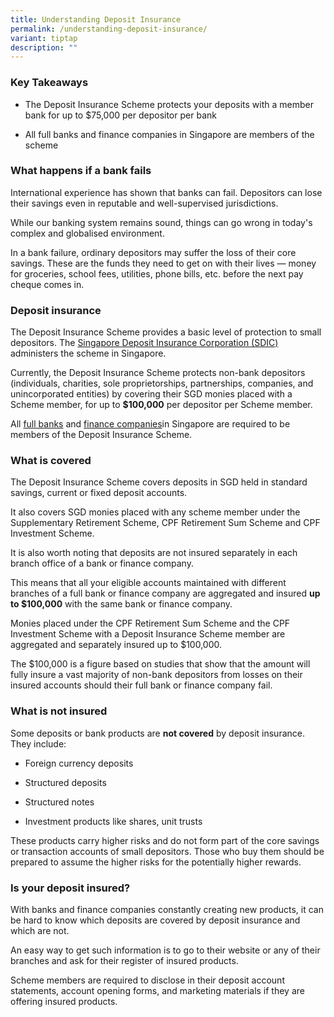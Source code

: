 ```yaml
---
title: Understanding Deposit Insurance
permalink: /understanding-deposit-insurance/
variant: tiptap
description: ""
---
```

<p></p>
<h3>Key Takeaways</h3>
<ul data-tight="true" class="tight">
<li>
<p>The Deposit Insurance Scheme protects your deposits with a member bank
for up to $75,000 per depositor per bank</p>
</li>
<li>
<p>All full banks and finance companies in Singapore are members of the scheme</p>
</li>
</ul>
<h3>What happens if a bank fails</h3>
<p>International experience has shown that banks can fail. Depositors can
lose their savings even in reputable and well-supervised jurisdictions.</p>
<p>While our banking system remains sound, things can go wrong in today's
complex and globalised environment.</p>
<p>In a bank failure, ordinary depositors may suffer the loss of their core
savings. These are the funds they need to get on with their lives — money
for groceries, school fees, utilities, phone bills, etc. before the next
pay cheque comes in.</p>
<h3>Deposit insurance</h3>
<p>The Deposit Insurance Scheme provides a basic level of protection to small
depositors. The <a href="https://www.sdic.org.sg/" rel="noopener noreferrer" target="_blank">Singapore Deposit Insurance Corporation (SDIC)</a> administers
the scheme in Singapore.</p>
<p>Currently, the Deposit Insurance Scheme protects non-bank depositors (individuals,
charities, sole proprietorships, partnerships, companies, and unincorporated
entities) by covering their SGD monies placed with a Scheme member, for
up to <strong>$100,000</strong> per depositor per Scheme member.</p>
<p>All <a href="https://eservices.mas.gov.sg/fid/institution?sector=Banking&amp;category=Full%20Bank" rel="noopener noreferrer" target="_blank">full banks</a> and
<a href="https://eservices.mas.gov.sg/fid/institution?sector=Banking&amp;category=Finance%20Company" rel="noopener noreferrer" target="_blank">finance companies</a>in Singapore are required to be members of the Deposit
Insurance Scheme.</p>
<h3>What is covered</h3>
<p>The Deposit Insurance Scheme covers deposits in SGD held in standard savings,
current or fixed deposit accounts.</p>
<p>It also covers SGD monies placed with any scheme member under the Supplementary
Retirement Scheme, CPF Retirement Sum Scheme and CPF Investment Scheme.</p>
<p>It is also worth noting that deposits are not insured separately in each
branch office of a bank or finance company.</p>
<p>This means that all your eligible accounts maintained with different branches
of a full bank or finance company are aggregated and insured <strong>up to $100,000</strong> with
the same bank or finance company.</p>
<p>Monies placed under the CPF Retirement Sum Scheme and the CPF Investment
Scheme with a Deposit Insurance Scheme member are aggregated and separately
insured up to $100,000.</p>
<p>The $100,000 is a figure based on studies that show that the amount will
fully insure a vast majority of non-bank depositors from losses on their
insured accounts should their full bank or finance company fail.</p>
<h3>What is not insured</h3>
<p>Some deposits or bank products are <strong>not covered</strong> by deposit
insurance. They include:</p>
<ul data-tight="true" class="tight">
<li>
<p>Foreign currency deposits</p>
</li>
<li>
<p>Structured deposits</p>
</li>
<li>
<p>Structured notes</p>
</li>
<li>
<p>Investment products like shares, unit trusts</p>
</li>
</ul>
<p>These products carry higher risks and do not form part of the core savings
or transaction accounts of small depositors. Those who buy them should
be prepared to assume the higher risks for the potentially higher rewards.</p>
<h3>Is your deposit insured?</h3>
<p>With banks and finance companies constantly creating new products, it
can be hard to know which deposits are covered by deposit insurance and
which are not.</p>
<p>An easy way to get such information is to go to their website or any of
their branches and ask for their register of insured products.</p>
<p>Scheme members are required to disclose in their deposit account statements,
account opening forms, and marketing materials if they are offering insured
products.</p>